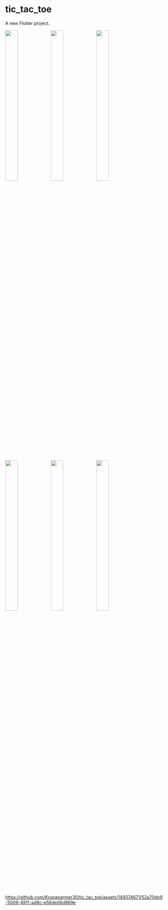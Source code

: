 # tic_tac_toe

A new Flutter project.

<p>
      <img src="https://github.com/Krupaparmar30/tic_tac_toe/assets/149374671/672be301-9646-4ef6-b4dd-e78140bc47d5"width=28% height=35%>
      <img src="https://github.com/Krupaparmar30/tic_tac_toe/assets/149374671/b5def753-750e-47c7-af20-c064f13fcea2"width=28% height=35%>
      <img src="https://github.com/Krupaparmar30/tic_tac_toe/assets/149374671/d5d32f68-cffb-4fee-b285-dc664502a9f8"width=28% height=35%>
      <img src="https://github.com/Krupaparmar30/tic_tac_toe/assets/149374671/066a8309-0fb2-454b-bf96-1ec56cfdd419"width=28% height=35%>
      <img src="https://github.com/Krupaparmar30/tic_tac_toe/assets/149374671/c0bf2acc-342f-43ed-9af4-ee09547fd3d7"width=28% height=35%>
      <img src="https://github.com/Krupaparmar30/tic_tac_toe/assets/149374671/dbb6d246-9c0f-46c6-ae2d-2eb1a26bea19"width=28% height=35%>

</p>

https://github.com/Krupaparmar30/tic_tac_toe/assets/149374671/52a70de9-5009-4911-ad8c-e58de06d969e

